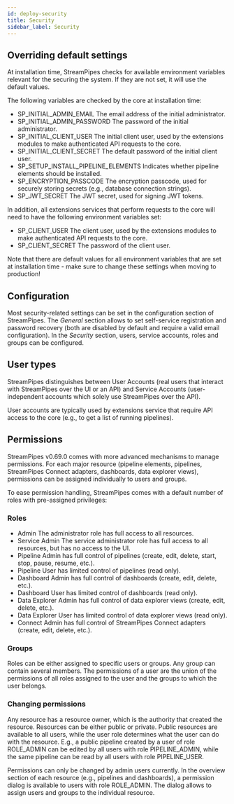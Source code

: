 ```yaml
---
id: deploy-security
title: Security
sidebar_label: Security
---
```


## Overriding default settings

At installation time, StreamPipes checks for available environment variables relevant for the securing the system. If they are not set, it will use the default values.

The following variables are checked by the core at installation time:

* SP_INITIAL_ADMIN_EMAIL The email address of the initial administrator.
* SP_INITIAL_ADMIN_PASSWORD The password of the initial administrator.
* SP_INITIAL_CLIENT_USER The initial client user, used by the extensions modules to make authenticated API requests to the core.
* SP_INITIAL_CLIENT_SECRET The default password of the initial client user.
* SP_SETUP_INSTALL_PIPELINE_ELEMENTS Indicates whether pipeline elements should be installed.
* SP_ENCRYPTION_PASSCODE The encryption passcode, used for securely storing secrets (e.g., database connection strings).
* SP_JWT_SECRET The JWT secret, used for signing JWT tokens.

In addition, all extensions services that perform requests to the core will need to have the following environment variables set:

* SP_CLIENT_USER The client user, used by the extensions modules to make authenticated API requests to the core.
* SP_CLIENT_SECRET The password of the client user.

Note that there are default values for all environment variables that are set at installation time - make sure to change these settings when moving to production!

## Configuration

Most security-related settings can be set in the configuration section of StreamPipes. The *General* section allows to set self-service registration and password recovery (both are disabled by default and require a valid email configuration).
In the *Security* section, users, service accounts, roles and groups can be configured.


## User types

StreamPipes distinguishes between User Accounts (real users that interact with StreamPipes over the UI or an API) and Service Accounts (user-independent accounts which solely use StreamPipes over the API).

User accounts are typically used by extensions service that require API access to the core (e.g., to get a list of running pipelines).

## Permissions

StreamPipes v0.69.0 comes with more advanced mechanisms to manage permissions.
For each major resource (pipeline elements, pipelines, StreamPipes Connect adapters, dashboards, data explorer views), permissions can be assigned individually to users and groups.

To ease permission handling, StreamPipes comes with a default number of roles with pre-assigned privileges:

### Roles

* Admin The administrator role has full access to all resources.
* Service Admin The service administrator role has full access to all resources, but has no access to the UI.
* Pipeline Admin has full control of pipelines (create, edit, delete, start, stop, pause, resume, etc.).
* Pipeline User has limited control of pipelines (read only).
* Dashboard Admin has full control of dashboards (create, edit, delete, etc.).
* Dashboard User has limited control of dashboards (read only).
* Data Explorer Admin has full control of data explorer views (create, edit, delete, etc.).
* Data Explorer User has limited control of data explorer views (read only).
* Connect Admin has full control of StreamPipes Connect adapters (create, edit, delete, etc.).

### Groups

Roles can be either assigned to specific users or groups. Any group can contain several members. 
The permissions of a user are the union of the permissions of all roles assigned to the user and the groups to which the user belongs.

### Changing permissions

Any resource has a resource owner, which is the authority that created the resource. Resources can be either public or private. Public resources are available to all users, while the user role determines what the user can do with the resource.
E.g., a public pipeline created by a user of role ROLE_ADMIN can be edited by all users with role PIPELINE_ADMIN, while the same pipeline can be read by all users with role PIPELINE_USER.

Permissions can only be changed by admin users currently.
In the overview section of each resource (e.g., pipelines and dashboards), a permission dialog is available to users with role ROLE_ADMIN. The dialog allows to assign users and groups to the individual resource.





